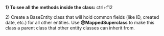 **1) To see all the methods inside the class:** ctrl+f12



2\) Create a BaseEntity class that will hold common fields (like ID, created date, etc.) for all other entities. Use     **@MappedSuperclass** to make this class a parent class that other entity classes can inherit from.

